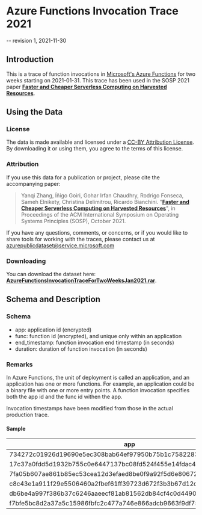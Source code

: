 # Azure Functions Invocation Trace 2021
-- revision 1, 2021-11-30

## Introduction
This is a trace of function invocations  in [Microsoft's Azure Functions](https://docs.microsoft.com/en-us/azure/azure-functions/functions-overview) for two weeks starting on 2021-01-31. This trace has been used in the SOSP 2021 paper [**Faster and Cheaper Serverless Computing on Harvested Resources**](https://www.microsoft.com/en-us/research/publication/faster-and-cheaper-serverless-computing-on-harvested-resources/).


## Using the Data

### License
The data is made available and licensed under a [CC-BY Attribution License](https://github.com/Azure/AzurePublicDataset/blob/master/LICENSE). By downloading it or using them, you agree to the terms of this license.

### Attribution
If you use this data for a publication or project, please cite the accompanying paper:

> Yanqi Zhang, Íñigo Goiri, Gohar Irfan Chaudhry, Rodrigo Fonseca, Sameh Elnikety, Christina Delimitrou,  Ricardo Bianchini. "[**Faster and Cheaper Serverless Computing on Harvested Resources**](https://www.microsoft.com/en-us/research/publication/faster-and-cheaper-serverless-computing-on-harvested-resources/)", in Proceedings of the ACM International Symposium on Operating Systems Principles (SOSP), October 2021.

If you have any questions, comments, or concerns, or if you would like to share tools for working with the traces, please contact us at azurepublicdataset@service.microsoft.com 

### Downloading
You can download the dataset here:  [**AzureFunctionsInvocationTraceForTwoWeeksJan2021.rar**](https://github.com/Azure/AzurePublicDataset/raw/master/data/AzureFunctionsInvocationTraceForTwoWeeksJan2021.rar).

## Schema and Description

### Schema

- app: application id (encrypted)
- func: function id (encrypted), and unique only within an application 
- end_timestamp: function invocation end timestamp (in seconds)
- duration: duration of function invocation (in seconds)

### Remarks 

In Azure Functions, the unit of deployment is called an application, and an application has one or more functions. For example, an application could be a binary file with one or more entry points.  A function invocation specifies both the app id and the func id withen the app. 

Invocation timestamps have been modified from those in the actual production trace.

#### Sample

|app|func|end_timestamp|duration|
|--|--|--|--|
|734272c01926d19690e5ec308bab64ef97950b75b1c7582283e0783fce1751d8|313c03f53a0d31f70aec25f62efb33e7dd779725ca4af579018452d1204beaad|5160.142570018768|0.134|
|17c37a0fdd5d1932b755c0e6447137bc08fd524f455e14fdac414f584de08dc5|c9f8e30e36d1aef62c10b3cfca6e289a93848a148d876dd514753040314f4817|5161.280997037888|0.013|
|7fa05b607ae861b85ec53cea12d3efaed8be0f9a92f5d6e8067244161d491e96|9bc86d6cd1ee254aaa313492f0fd88be8bd7b92d50d4237ff52d7685440c0906|5241.567729949951|42.356|
|c8c43e1a911f29e5506460a2fbef61ff39723d672f3b3b67d12d4c236c6872f7|653cdbc309bc359f3289d3b4df21c4a8e478d22946b35cbfdab05377dcacd3e0|5253.883348941803|42.372|
|db6be4a997f386b37c6246aaeecf81ab81562db84cf4c0d44907d9df2d0ab9fc|9040b71f8a0325ba418c85bcefa3b19c02c781bed6284af487d3f111f369534a|5219.518173933029|0.108|
|f7bfe5bc8d2a37a5c15986fbfc2c477a746e866adcb9663f9df7535b61c3eb9b|34f4775366e51728635af48df1a96d332cf1565eee069a0030f12966ae760274|5220.1072909832|0.093|
